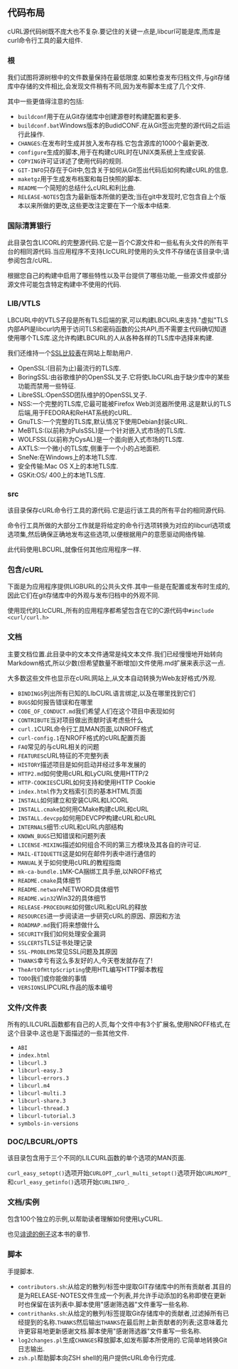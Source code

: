 
## 代码布局

cURL源代码树既不庞大也不复杂.要记住的关键一点是,libcurl可能是库,而库是curl命令行工具的最大组件.

### 根

我们试图将源树根中的文件数量保持在最低限度.如果检查发布归档文件,与git存储库中存储的文件相比,会发现文件稍有不同,因为发布脚本生成了几个文件.

其中一些更值得注意的包括:

-   `buildconf`用于在从Git存储库中创建源卷时构建配置和更多.
-   `buildconf.bat`Windows版本的BudidCONF.在从Git签出完整的源代码之后运行此操作.
-   `CHANGES`:在发布时生成并放入发布存档.它包含源库的1000个最新更改.
-   `configure`生成的脚本,用于在构建cURL时在UNIX类系统上生成安装.
-   `COPYING`许可证详述了使用代码的规则.
-   `GIT-INFO`只存在于Git中,包含关于如何从Git签出代码后如何构建cURL的信息.
-   `maketgz`用于生成发布档案和每日快照的脚本.
-   `README`一个简短的总结什么cURL和利比曲.
-   `RELEASE-NOTES`包含为最新版本所做的更改;当在git中发现时,它包含自上个版本以来所做的更改,这些更改注定要在下一个版本中结束.

### 国际清算银行

此目录包含LICORL的完整源代码.它是一百个C源文件和一些私有头文件的所有平台的相同源代码.当应用程序不支持LIcCURL时使用的头文件不存储在该目录中;请参阅包含/cURL.

根据您自己的构建中启用了哪些特性以及平台提供了哪些功能,一些源文件或部分源文件可能包含特定构建中不使用的代码.

### LIB/VTLS

LBCURL中的VTLS子段是所有TLS后端的家,可以构建LBCURL来支持."虚拟"TLS内部API是libcurl内用于访问TLS和密码函数的公共API,而不需要主代码确切知道使用哪个TLS库.这允许构建LBCURL的人从各种各样的TLS库中选择来构建.

我们还维持一个[SSL比较表](https://curl.haxx.se/docs/ssl-compared.html)在网站上帮助用户.

-   OpenSSL:(目前为止)最流行的TLS库.
-   BoringSSL:由谷歌维护的OpenSSL叉子.它将使LIbCURL由于缺少库中的某些功能而禁用一些特征.
-   LibreSSL:OpenSSD团队维护的OpenSSL叉子.
-   NSS:一个完整的TLS库,它最可能被Firefox Web浏览器所使用.这是默认的TLS后端,用于FEDORA和ReHAT系统的cURL.
-   GnuTLS:一个完整的TLS库,默认情况下使用Debian封装cURL.
-   MeBTLS:(以前称为PulsSSL)是一个针对嵌入式市场的TLS库.
-   WOLFSSL(以前称为CysAL)是一个面向嵌入式市场的TLS库.
-   AXTLS:一个微小的TLS库,侧重于一个小的占地面积.
-   SneNe:在Windows上的本地TLS库.
-   安全传输:Mac OS X上的本地TLS库.
-   GSKit:OS/ 400上的本地TLS库.

### src

该目录保存cURL命令行工具的源代码.它是运行该工具的所有平台的相同源代码.

命令行工具所做的大部分工作就是将给定的命令行选项转换为对应的libcurl选项或选项集,然后确保正确地发布这些选项,以便根据用户的意愿驱动网络传输.

此代码使用LBCURL,就像任何其他应用程序一样.

### 包含/cURL

下面是为应用程序提供LIGBURL的公共头文件.其中一些是在配置或发布时生成的,因此它们在git存储库中的外观与发布归档中的外观不同.

使用现代的LIcCURL,所有的应用程序都希望包含在它的C源代码中`#include <curl/curl.h>`

### 文档

主要文档位置.此目录中的文本文件通常是纯文本文件.我们已经慢慢地开始转向Markdown格式,所以少数(但希望数量不断增加)文件使用.md扩展来表示这一点.

大多数这些文件也显示在cURL网站上,从文本自动转换为Web友好格式/外观.

-   `BINDINGS`列出所有已知的LIbCURL语言绑定,以及在哪里找到它们
-   `BUGS`如何报告错误和在哪里
-   `CODE_OF_CONDUCT.md`我们希望人们在这个项目中表现如何
-   `CONTRIBUTE`当对项目做出贡献时该考虑些什么
-   `curl.1`CURL命令行工具MAN页面,以NROFF格式
-   `curl-config.1`在NROFF格式的cURL配置页面
-   `FAQ`常见的与cURL相关的问题
-   `FEATURES`cURL特征的不完整列表
-   `HISTORY`描述项目是如何启动并经过多年发展的
-   `HTTP2.md`如何使用cURL和LyCURL使用HTTP/2
-   `HTTP-COOKIES`CURL如何支持和使用HTTP Cookie
-   `index.html`作为文档索引页的基本HTML页面
-   `INSTALL`如何建立和安装CURL和LICORL
-   `INSTALL.cmake`如何用CMake构建cURL和cURL
-   `INSTALL.devcpp`如何用DEVCPP构建cURL和cURL
-   `INTERNALS`细节:cURL和cURL内部结构
-   `KNOWN_BUGS`已知错误和问题列表
-   `LICENSE-MIXING`描述如何组合不同的第三方模块及其各自的许可证.
-   `MAIL-ETIQUETTE`这是如何在邮件列表中进行通信的
-   `MANUAL`关于如何使用cURL的教程指南
-   `mk-ca-bundle.1`MK-CA捆绑工具手册,以NROFF格式
-   `README.cmake`具体细节
-   `README.netware`NETWORD具体细节
-   `README.win32`Win32的具体细节
-   `RELEASE-PROCEDURE`如何做cURL和cURL的释放
-   `RESOURCES`进一步阅读进一步研究cURL的原因、原因和方法
-   `ROADMAP.md`我们将来想做什么
-   `SECURITY`我们如何处理安全漏洞
-   `SSLCERTS`TLS证书处理记录
-   `SSL-PROBLEMS`常见SSL问题及其原因
-   `THANKS`幸亏有这么多友好的人,今天卷发就存在了!
-   `TheArtOfHttpScripting`使用HTL编写HTTP脚本教程
-   `TODO`我们或你能做的事情
-   `VERSIONS`LIPCURL作品的版本编号

### 文件/文件表

所有的LILCURL函数都有自己的人页,每个文件中有3个扩展名,使用NROFF格式,在这个目录中.这也是下面描述的一些其他文件.

-   `ABI`
-   `index.html`
-   `libcurl.3`
-   `libcurl-easy.3`
-   `libcurl-errors.3`
-   `libcurl.m4`
-   `libcurl-multi.3`
-   `libcurl-share.3`
-   `libcurl-thread.3`
-   `libcurl-tutorial.3`
-   `symbols-in-versions`

### DOC/LBCURL/OPTS

该目录包含用于三个不同的LILCURL函数的单个选项的MAN页面.

`curl_easy_setopt()`选项开始`CURLOPT_`,`curl_multi_setopt()`选项开始`CURLMOPT_`和`curl_easy_getinfo()`选项开始`CURLINFO_`.

### 文档/实例

包含100个独立的示例,以帮助读者理解如何使用LyCURL.

也见[诽谤的例子](libcurl-examples.md)这本书的章节.

### 脚本

手提脚本.

-   `contributors.sh`:从给定的散列/标签中提取GIT存储库中的所有贡献者.其目的是为RELEASE-NOTES文件生成一个列表,并允许手动添加的名称即使在更新时也保留在该列表中.脚本使用"感谢筛选器"文件重写一些名称.
-   `contrithanks.sh`:从给定的散列/标签提取Git存储库中的贡献者,过滤掉所有已经提到的名称.`THANKS`然后输出`THANKS`在最后附上新贡献者的列表;这意味着允许更容易地更新感谢文档.脚本使用"感谢筛选器"文件重写一些名称.
-   `log2changes.pl`生成`CHANGES`释放脚本,如发布脚本所使用的.它简单地转换Git日志输出.
-   `zsh.pl`帮助脚本向ZSH shell的用户提供cURL命令行完成.
